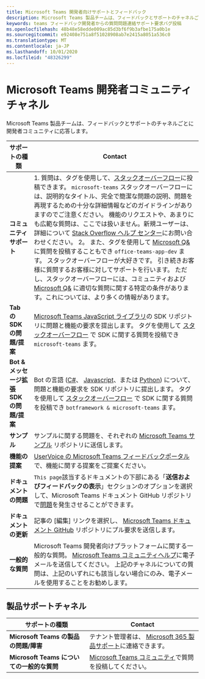 ```yaml
---
title: Microsoft Teams 開発者向けサポートとフィードバック
description: Microsoft Teams 製品チームは、フィードバックとサポートのチャネルごとに開発者コミュニティに応答します。
keywords: teams フィードバック開発者からの質問問題連絡サポート要求バグ投稿
ms.openlocfilehash: 48b48e58edde009ac85d3bf6f9b3afbe175a0b1e
ms.sourcegitcommit: e92408e751a8f51028908ab7e2415a8051a536c0
ms.translationtype: MT
ms.contentlocale: ja-JP
ms.lasthandoff: 10/01/2020
ms.locfileid: "48326299"
---
```

# <a name="microsoft-teams-developer-community-channels"></a>Microsoft Teams 開発者コミュニティチャネル

Microsoft Teams 製品チームは、フィードバックとサポートのチャネルごとに開発者コミュニティに応答します。


|            **サポートの種類**            |               **Contact**                                                                                  |
|-----------------------------------------------------|---------------------------------------------------------------------------------------------------------------------------------------------------------------------------------------------------------------------------------------------------------------------------------------------------------------------------------------------------------------------------------------------------------------------------------------------------------------------------------------------------|
|         **コミュニティ サポート**          | 1. 質問は、タグを使用して、[スタックオーバーフロー](https://stackoverflow.com/questions/tagged/microsoft-teams)に投稿できます。 `microsoft-teams` スタックオーバーフローには、説明的なタイトル、完全で簡潔な問題の説明、問題を再現するための十分な詳細情報などのガイドラインがありますのでご注意ください。 機能のリクエストや、あまりにも広範な質問は、ここでは扱いません。新規ユーザーは、詳細について [Stack Overflow ヘルプ センター](https://stackoverflow.com/help/how-to-ask)にお問い合わせください。                                                                                                                                                                        2。 また、タグを使用して [Microsoft Q&]( https://docs.microsoft.com/answers/topics/office-teams-app-dev.html) に質問を投稿することもでき `office-teams-app-dev` ます。 スタックオーバーフローが大好きです。 引き続きお客様に質問するお客様に対してサポートを行います。 ただし、スタックオーバーフローには、コミュニティおよび [Microsoft Q&](/answers/topics/office-teams-app-dev.html) に適切な質問に関する特定の条件があります。これについては、より多くの情報があります。                                                                                                    |
|        **Tab の SDK の問題/提案**        |  [Microsoft Teams JavaScript ライブラリ](https://github.com/OfficeDev/microsoft-teams-library-js)の SDK リポジトリに問題と機能の要求を提出します。 タグを使用して [スタックオーバーフロー](https://stackoverflow.com/questions/tagged/microsoft-teams) で SDK に関する質問を投稿でき `microsoft-teams` ます。                                                                                                                                                                                                                       |
|            **Bot & メッセージ拡張 SDK の問題/提案**             |       Bot の言語 ([C#](https://github.com/Microsoft/botbuilder-dotnet/)、 [Javascript](https://github.com/Microsoft/botbuilder-js)、または [Python](https://github.com/Microsoft/botbuilder-python)) について、問題と機能の要求を SDK リポジトリに提出します。 タグを使用して [スタックオーバーフロー](https://stackoverflow.com/questions/tagged/botframewor%20microsoft-teams) で SDK に関する質問を投稿でき `botframework & microsoft-teams` ます。                                                                                            |
| **サンプル** |             サンプルに関する問題を、それぞれの [Microsoft Teams サンプル](/microsoftteams/platform/tutorials/code-samples) リポジトリに送信します。                                                                                                                                                                                            |
| **機能の提案**             |      [UserVoice の Microsoft Teams フィードバックポータル](https://microsoftteams.uservoice.com/forums/555103-public-preview/category/182881-developer-platform)で、機能に関する提案をご提案ください。                                                                                                                                                            |
|        **ドキュメントの問題**        |                                                                                                                                                                      `This page`該当するドキュメントの下部にある「**送信およびフィードバックの表示**」セクションのオプションを選択して、Microsoft Teams ドキュメント GitHub リポジトリで[問題](https://github.com/MicrosoftDocs/msteams-docs/issues)を発生させることができます。                                                                                                                                                                      |
|       **ドキュメントの更新**        | 記事の [編集] リンクを選択し、 [Microsoft Teams ドキュメント GitHub](https://github.com/MicrosoftDocs/msteams-docs) リポジトリにプル要求を送信します。                                                                                                                                                                      |
|          **一般的な質問**         |          Microsoft Teams 開発者向けプラットフォームに関する一般的な質問。 [Microsoft Teams コミュニティヘルプ](mailto:microsoftteamsdev@microsoft.com)に電子メールを送信してください。 上記のチャネルについての質問は、上記のいずれにも該当しない場合にのみ、電子メールを使用することをお勧めします。                                                                                                                                                                          |

## <a name="product-support-channels"></a>製品サポートチャネル
|            **サポートの種類**            |               **Contact**                                                                                  |
|-----------------------------------------------------|---------------------------------------------------------------------------------------------------------------------------------------------------------------------------------------------------------------------------------------------------------------------------------------------------------------------------------------------------------------------------------------------------------------------------------------------------------------------------------------------------|
|         **Microsoft Teams の製品の問題/障害**          | テナント管理者は、 [Microsoft 365 製品サポート](/microsoft-365/admin/contact-support-for-business-products)に連絡できます。                                                            |
|        **Microsoft Teams についての一般的な質問**        |  [Microsoft Teams コミュニティ](https://answers.microsoft.com/en-us/msteams/forum)で質問を投稿してください。               |                                                                                                                                                         
